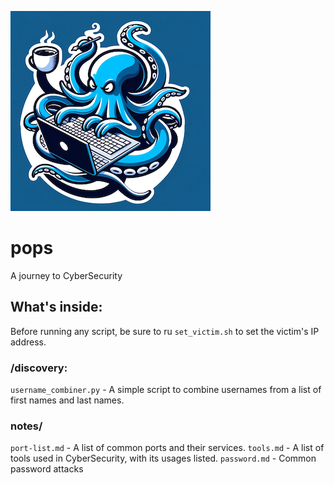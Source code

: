 ![pops.cafe](logo.png)

# pops

A journey to CyberSecurity

## What's inside:
Before running any script, be sure to ru `set_victim.sh` to set the victim's IP address.

### /discovery:

`username_combiner.py` - A simple script to combine usernames from a list of first names and last names.

### notes/

`port-list.md` - A list of common ports and their services.
`tools.md` - A list of tools used in CyberSecurity, with its usages listed.
`password.md` - Common password attacks
